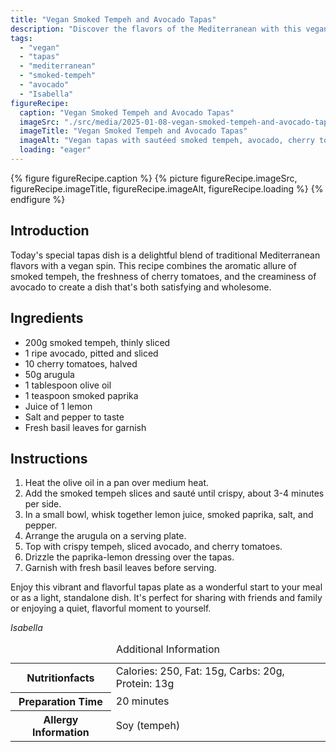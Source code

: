 ```yaml
---
title: "Vegan Smoked Tempeh and Avocado Tapas"
description: "Discover the flavors of the Mediterranean with this vegan smoked tempeh and avocado tapas, perfect for a light meal or a flavorful start to your dining experience."
tags:
  - "vegan"
  - "tapas"
  - "mediterranean"
  - "smoked-tempeh"
  - "avocado"
  - "Isabella"
figureRecipe: 
  caption: "Vegan Smoked Tempeh and Avocado Tapas"
  imageSrc: "./src/media/2025-01-08-vegan-smoked-tempeh-and-avocado-tapas-8636.png"
  imageTitle: "Vegan Smoked Tempeh and Avocado Tapas"
  imageAlt: "Vegan tapas with sautéed smoked tempeh, avocado, cherry tomatoes on arugula, drizzled with paprika-lemon dressing, garnished with basil, on a clean table setting."
  loading: "eager"
---
```


{% figure figureRecipe.caption %}
{% picture figureRecipe.imageSrc, figureRecipe.imageTitle, figureRecipe.imageAlt, figureRecipe.loading %}
{% endfigure %}

## Introduction

Today's special tapas dish is a delightful blend of traditional Mediterranean flavors with a vegan spin. This recipe combines the aromatic allure of smoked tempeh, the freshness of cherry tomatoes, and the creaminess of avocado to create a dish that's both satisfying and wholesome.

## Ingredients

- 200g smoked tempeh, thinly sliced
- 1 ripe avocado, pitted and sliced
- 10 cherry tomatoes, halved
- 50g arugula
- 1 tablespoon olive oil
- 1 teaspoon smoked paprika
- Juice of 1 lemon
- Salt and pepper to taste
- Fresh basil leaves for garnish

## Instructions

1. Heat the olive oil in a pan over medium heat.
2. Add the smoked tempeh slices and sauté until crispy, about 3-4 minutes per side.
3. In a small bowl, whisk together lemon juice, smoked paprika, salt, and pepper.
4. Arrange the arugula on a serving plate.
5. Top with crispy tempeh, sliced avocado, and cherry tomatoes.
6. Drizzle the paprika-lemon dressing over the tapas.
7. Garnish with fresh basil leaves before serving.

Enjoy this vibrant and flavorful tapas plate as a wonderful start to your meal or as a light, standalone dish. It's perfect for sharing with friends and family or enjoying a quiet, flavorful moment to yourself.

*Isabella*

<table><caption class='sr-only'>Additional Information</caption><tr><th>Nutritionfacts</th><td>Calories: 250, Fat: 15g, Carbs: 20g, Protein: 13g&nbsp;</td></tr><tr><th>Preparation Time</th><td>20 minutes&nbsp;</td></tr><tr><th>Allergy Information</th><td>Soy (tempeh)&nbsp;</td></tr></table>

